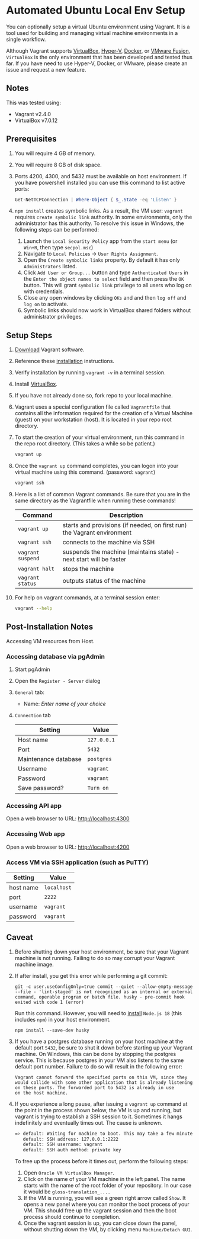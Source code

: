 # Automated Ubuntu Local Env Setup

You can optionally setup a virtual Ubuntu environment using Vagrant. It is a tool used for building and managing virtual machine environments in a single workflow.

Although Vagrant supports [VirtualBox](https://www.virtualbox.org/), [Hyper-V](https://learn.microsoft.com/en-us/virtualization/hyper-v-on-windows/quick-start/enable-hyper-v), [Docker](https://www.docker.com/), or [VMware Fusion](https://customerconnect.vmware.com/downloads/get-download?downloadGroup=FUS-PUBTP-2021H1), `VirtualBox` is the only environment that has been developed and tested thus far. If you have need to use Hyper-V, Docker, or VMware, please create an issue and request a new feature.

## Notes

This was tested using:

- Vagrant v2.4.0
- VirtualBox v7.0.12

## Prerequisites

1. You will require 4 GB of memory.
1. You will require 8 GB of disk space.
1. Ports 4200, 4300, and 5432 must be available on host environment. If you have powershell installed you can use this command to list active ports:

   ```powershell
   Get-NetTCPConnection | Where-Object { $_.State -eq 'Listen' }
   ```

1. `npm install` creates symbolic links. As a result, the VM user: `vagrant` requires `create symbolic link` authority. In some environments, only the administrator has this authority. To resolve this issue in Windows, the following steps can be performed:
   1. Launch the `Local Security Policy` app from the `start menu` (or `Win+R`, then type `secpol.msc`)
   1. Navigate to `Local Policies` -> `User Rights Assignment`.
   1. Open the `Create symbolic links` property. By default it has only `Administrators` listed.
   1. Click `Add User or Group...` button and type `Authenticated Users` in the `Enter the object names to select` field and then press the `OK` button. This will grant `symbolic link` privilege to all users who log on with credentials.
   1. Close any open windows by clicking `OKs` and and then `log off` and `log on` to activate.
   1. Symbolic links should now work in VirtualBox shared folders without administrator privileges.

## Setup Steps

1. [Download](https://developer.hashicorp.com/vagrant/downloads?ajs_aid=ba208f95-d5a1-457d-abeb-49d458b95eec&product_intent=vagrant) Vagrant software.
1. Reference these [installation](https://developer.hashicorp.com/vagrant/docs/installation) instructions.
1. Verify installation by running `vagrant -v` in a terminal session.
1. Install [VirtualBox](https://www.virtualbox.org/).
1. If you have not already done so, fork repo to your local machine.
1. Vagrant uses a special configuration file called `Vagrantfile` that contains all the information required for the creation of a Virtual Machine (guest) on your workstation (host). It is located in your repo root directory.
1. To start the creation of your virtual environment, run this command in the repo root directory. (This takes a while so be patient.)

   ```bash
   vagrant up
   ```

1. Once the `vagrant up` command completes, you can logon into your virtual machine using this command. (password: `vagrant`)

   ```bash
   vagrant ssh
   ```

1. Here is a list of common Vagrant commands. Be sure that you are in the same directory as the Vagrantfile when running these commands!

   | Command           | Description                                                             |
   | ----------------- | ----------------------------------------------------------------------- |
   | `vagrant up`      | starts and provisions (if needed, on first run) the Vagrant environment |
   | `vagrant ssh`     | connects to the machine via SSH                                         |
   | `vagrant suspend` | suspends the machine (maintains state) - next start will be faster      |
   | `vagrant halt`    | stops the machine                                                       |
   | `vagrant status`  | outputs status of the machine                                           |

1. For help on vagrant commands, at a terminal session enter:

   ```bash
   vagrant --help
   ```

## Post-Installation Notes

Accessing VM resources from Host.

### Accessing database via pgAdmin

1. Start pgAdmin
1. Open the `Register - Server` dialog
1. `General` tab:
   - Name: _Enter name of your choice_
1. `Connection` tab

   | Setting              | Value       |
   | -------------------- | ----------- |
   | Host name            | `127.0.0.1` |
   | Port                 | `5432`      |
   | Maintenance database | `postgres`  |
   | Username             | `vagrant`   |
   | Password             | `vagrant`   |
   | Save password?       | `Turn on`   |

### Accessing API app

Open a web browser to URL: <http://localhost:4300>

### Accessing Web app

Open a web browser to URL: <http://localhost:4200>

### Access VM via SSH application (such as PuTTY)

| Setting   | Value       |
| --------- | ----------- |
| host name | `localhost` |
| port      | `2222`      |
| username  | `vagrant`   |
| password  | `vagrant`   |

## Caveat

1. Before shutting down your host environment, be sure that your Vagrant machine is not running. Failing to do so may corrupt your Vagrant machine image.

1. If after install, you get this error while performing a git commit:

   ```text
   git -c user.useConfigOnly=true commit --quiet --allow-empty-message --file - 'lint-staged' is not recognized as an internal or external command, operable program or batch file. husky - pre-commit hook exited with code 1 (error)
   ```

   Run this command. However, you will need to [install](https://nodejs.org/en/download/) `Node.js 18` (this includes `npm`) in your host environment.

   ```text
   npm install --save-dev husky
   ```

1. If you have a postgres database running on your host machine at the default port `5432`, be sure to shut it down before starting up your Vagrant machine. On Windows, this can be done by stopping the postgres service. This is because postgres in your VM also listens to the same default port number. Failure to do so will result in the following error:

   ```text
   Vagrant cannot forward the specified ports on this VM, since they
   would collide with some other application that is already listening
   on these ports. The forwarded port to 5432 is already in use
   on the host machine.
   ```

1. If you experience a long pause, after issuing a `vagrant up` command at the point in the process shown below, the VM is up and running, but vagrant is trying to establish a SSH session to it. Sometimes it hangs indefinitely and eventually times out. The cause is unknown.

   ```bash
   => default: Waiting for machine to boot. This may take a few minutes...
      default: SSH address: 127.0.0.1:2222
      default: SSH username: vagrant
      default: SSH auth method: private key
   ```

   To free up the process before it times out, perform the following steps:

   1. Open `Oracle VM VirtualBox Manager`.
   2. Click on the name of your VM machine in the left panel. The name starts with the name of the root folder of your repository. In our case it would be `gloss-translation_....`
   3. If the VM is running, you will see a green right arrow called `Show`. It opens a new panel where you can monitor the boot process of your VM. This should free up the vagrant session and then the boot process should continue to completion.
   4. Once the vagrant session is up, you can close down the panel, without shutting down the VM, by clicking menu `Machine/Detach GUI`.
